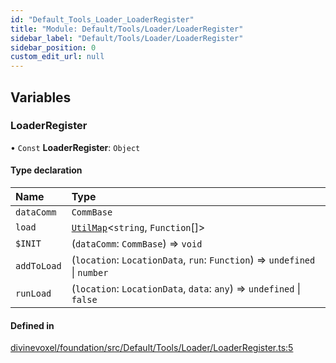 ```yaml
---
id: "Default_Tools_Loader_LoaderRegister"
title: "Module: Default/Tools/Loader/LoaderRegister"
sidebar_label: "Default/Tools/Loader/LoaderRegister"
sidebar_position: 0
custom_edit_url: null
---
```


## Variables

### LoaderRegister

• `Const` **LoaderRegister**: `Object`

#### Type declaration

| Name | Type |
| :------ | :------ |
| `dataComm` | `CommBase` |
| `load` | [`UtilMap`](../classes/Util_UtilMap.UtilMap.md)\<`string`, `Function`[]\> |
| `$INIT` | (`dataComm`: `CommBase`) => `void` |
| `addToLoad` | (`location`: `LocationData`, `run`: `Function`) => `undefined` \| `number` |
| `runLoad` | (`location`: `LocationData`, `data`: `any`) => `undefined` \| ``false`` |

#### Defined in

[divinevoxel/foundation/src/Default/Tools/Loader/LoaderRegister.ts:5](https://github.com/lucasdamianjohnson/DivineVoxelEngine/blob/596fa7391478620ed460dfb4856ff0a763b91c49/divinevoxel/foundation/src/Default/Tools/Loader/LoaderRegister.ts#L5)

